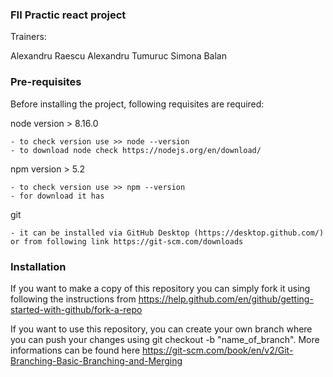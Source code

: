 ### FII Practic react project

Trainers:

Alexandru Raescu
Alexandru Tumuruc
Simona Balan

### Pre-requisites

Before installing the project, following requisites are required:

node version > 8.16.0

    - to check version use >> node --version
    - to download node check https://nodejs.org/en/download/
    
npm version > 5.2

    - to check version use >> npm --version
    - for download it has
    
git 

    - it can be installed via GitHub Desktop (https://desktop.github.com/) or from following link https://git-scm.com/downloads

### Installation

If you want to make a copy of this repository you can simply fork it using following the instructions from https://help.github.com/en/github/getting-started-with-github/fork-a-repo

If you want to use this repository, you can create your own branch where you can push your changes using git checkout -b "name_of_branch". More informations can be found here https://git-scm.com/book/en/v2/Git-Branching-Basic-Branching-and-Merging
